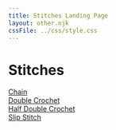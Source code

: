 ```yaml
---
title: Stitches Landing Page
layout: other.njk
cssFile: ../css/style.css
---
```


# Stitches

<div class="imgSpace">

<div class="imgSpaceGroup">
    <a href="../stitches/chain/index.html">
        Chain
        <div class="pinkContainer">
            <div class="pinkOverlay"></div>
            <div class="pinkImageFiller"></div>
        </div>
    </a>
</div>

<div class="imgSpaceGroup">
    <a href="../stitches/double-stitch/index.html">
        Double Crochet
        <div class="pinkContainer">
            <div class="pinkOverlay"></div>
            <div class="pinkImageFiller"></div>
        </div>
    </a>
</div>

<div class="imgSpaceGroup">
    <a href="../stitches/half-double-stitch/index.html">
        Half Double Crochet
        <div class="pinkContainer">
            <div class="pinkOverlay"></div>
            <div class="pinkImageFiller"></div>
        </div>
    </a>
</div>

<div class="imgSpaceGroup">
    <a href="../stitches/slip-stitch/index.html">
        Slip Stitch
        <div class="pinkContainer">
            <div class="pinkOverlay"></div>
            <div class="pinkImageFiller"></div>
        </div>
    </a>
</div>

</div>